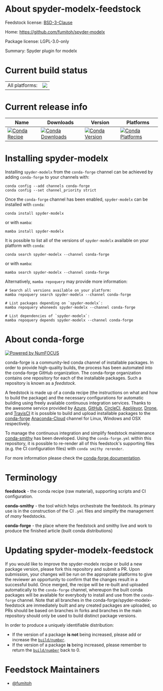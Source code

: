 About spyder-modelx-feedstock
=============================

Feedstock license: [BSD-3-Clause](https://github.com/conda-forge/spyder-modelx-feedstock/blob/main/LICENSE.txt)

Home: https://github.com/fumitoh/spyder-modelx

Package license: LGPL-3.0-only

Summary: Spyder plugin for modelx

Current build status
====================


<table><tr><td>All platforms:</td>
    <td>
      <a href="https://dev.azure.com/conda-forge/feedstock-builds/_build/latest?definitionId=15255&branchName=main">
        <img src="https://dev.azure.com/conda-forge/feedstock-builds/_apis/build/status/spyder-modelx-feedstock?branchName=main">
      </a>
    </td>
  </tr>
</table>

Current release info
====================

| Name | Downloads | Version | Platforms |
| --- | --- | --- | --- |
| [![Conda Recipe](https://img.shields.io/badge/recipe-spyder--modelx-green.svg)](https://anaconda.org/conda-forge/spyder-modelx) | [![Conda Downloads](https://img.shields.io/conda/dn/conda-forge/spyder-modelx.svg)](https://anaconda.org/conda-forge/spyder-modelx) | [![Conda Version](https://img.shields.io/conda/vn/conda-forge/spyder-modelx.svg)](https://anaconda.org/conda-forge/spyder-modelx) | [![Conda Platforms](https://img.shields.io/conda/pn/conda-forge/spyder-modelx.svg)](https://anaconda.org/conda-forge/spyder-modelx) |

Installing spyder-modelx
========================

Installing `spyder-modelx` from the `conda-forge` channel can be achieved by adding `conda-forge` to your channels with:

```
conda config --add channels conda-forge
conda config --set channel_priority strict
```

Once the `conda-forge` channel has been enabled, `spyder-modelx` can be installed with `conda`:

```
conda install spyder-modelx
```

or with `mamba`:

```
mamba install spyder-modelx
```

It is possible to list all of the versions of `spyder-modelx` available on your platform with `conda`:

```
conda search spyder-modelx --channel conda-forge
```

or with `mamba`:

```
mamba search spyder-modelx --channel conda-forge
```

Alternatively, `mamba repoquery` may provide more information:

```
# Search all versions available on your platform:
mamba repoquery search spyder-modelx --channel conda-forge

# List packages depending on `spyder-modelx`:
mamba repoquery whoneeds spyder-modelx --channel conda-forge

# List dependencies of `spyder-modelx`:
mamba repoquery depends spyder-modelx --channel conda-forge
```


About conda-forge
=================

[![Powered by
NumFOCUS](https://img.shields.io/badge/powered%20by-NumFOCUS-orange.svg?style=flat&colorA=E1523D&colorB=007D8A)](https://numfocus.org)

conda-forge is a community-led conda channel of installable packages.
In order to provide high-quality builds, the process has been automated into the
conda-forge GitHub organization. The conda-forge organization contains one repository
for each of the installable packages. Such a repository is known as a *feedstock*.

A feedstock is made up of a conda recipe (the instructions on what and how to build
the package) and the necessary configurations for automatic building using freely
available continuous integration services. Thanks to the awesome service provided by
[Azure](https://azure.microsoft.com/en-us/services/devops/), [GitHub](https://github.com/),
[CircleCI](https://circleci.com/), [AppVeyor](https://www.appveyor.com/),
[Drone](https://cloud.drone.io/welcome), and [TravisCI](https://travis-ci.com/)
it is possible to build and upload installable packages to the
[conda-forge](https://anaconda.org/conda-forge) [Anaconda-Cloud](https://anaconda.org/)
channel for Linux, Windows and OSX respectively.

To manage the continuous integration and simplify feedstock maintenance
[conda-smithy](https://github.com/conda-forge/conda-smithy) has been developed.
Using the ``conda-forge.yml`` within this repository, it is possible to re-render all of
this feedstock's supporting files (e.g. the CI configuration files) with ``conda smithy rerender``.

For more information please check the [conda-forge documentation](https://conda-forge.org/docs/).

Terminology
===========

**feedstock** - the conda recipe (raw material), supporting scripts and CI configuration.

**conda-smithy** - the tool which helps orchestrate the feedstock.
                   Its primary use is in the construction of the CI ``.yml`` files
                   and simplify the management of *many* feedstocks.

**conda-forge** - the place where the feedstock and smithy live and work to
                  produce the finished article (built conda distributions)


Updating spyder-modelx-feedstock
================================

If you would like to improve the spyder-modelx recipe or build a new
package version, please fork this repository and submit a PR. Upon submission,
your changes will be run on the appropriate platforms to give the reviewer an
opportunity to confirm that the changes result in a successful build. Once
merged, the recipe will be re-built and uploaded automatically to the
`conda-forge` channel, whereupon the built conda packages will be available for
everybody to install and use from the `conda-forge` channel.
Note that all branches in the conda-forge/spyder-modelx-feedstock are
immediately built and any created packages are uploaded, so PRs should be based
on branches in forks and branches in the main repository should only be used to
build distinct package versions.

In order to produce a uniquely identifiable distribution:
 * If the version of a package **is not** being increased, please add or increase
   the [``build/number``](https://docs.conda.io/projects/conda-build/en/latest/resources/define-metadata.html#build-number-and-string).
 * If the version of a package **is** being increased, please remember to return
   the [``build/number``](https://docs.conda.io/projects/conda-build/en/latest/resources/define-metadata.html#build-number-and-string)
   back to 0.

Feedstock Maintainers
=====================

* [@fumitoh](https://github.com/fumitoh/)


